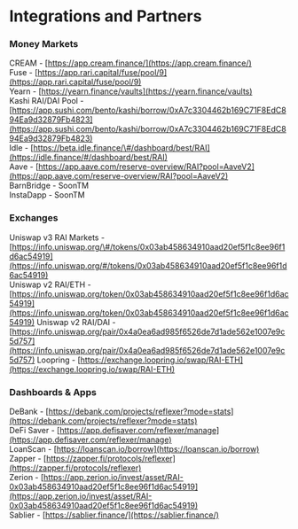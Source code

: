# Integrations and Partners

### Money Markets

CREAM - [https://app.cream.finance/](https://app.cream.finance/)   
Fuse - [https://app.rari.capital/fuse/pool/9](https://app.rari.capital/fuse/pool/9)   
Yearn - [https://yearn.finance/vaults](https://yearn.finance/vaults)   
Kashi RAI/DAI Pool - [https://app.sushi.com/bento/kashi/borrow/0xA7c3304462b169C71F8EdC894Ea9d32879Fb4823](https://app.sushi.com/bento/kashi/borrow/0xA7c3304462b169C71F8EdC894Ea9d32879Fb4823)  
Idle - [https://beta.idle.finance/\#/dashboard/best/RAI](https://idle.finance/#/dashboard/best/RAI)  
Aave - [https://app.aave.com/reserve-overview/RAI?pool=AaveV2](https://app.aave.com/reserve-overview/RAI?pool=AaveV2)  
BarnBridge - SoonTM  
InstaDapp - SoonTM 

### Exchanges

Uniswap v3 RAI Markets - [https://info.uniswap.org/\#/tokens/0x03ab458634910aad20ef5f1c8ee96f1d6ac54919](https://info.uniswap.org/#/tokens/0x03ab458634910aad20ef5f1c8ee96f1d6ac54919)  
Uniswap v2 RAI/ETH - [https://info.uniswap.org/token/0x03ab458634910aad20ef5f1c8ee96f1d6ac54919](https://info.uniswap.org/token/0x03ab458634910aad20ef5f1c8ee96f1d6ac54919) Uniswap v2 RAI/DAI - [https://info.uniswap.org/pair/0x4a0ea6ad985f6526de7d1ade562e1007e9c5d757](https://info.uniswap.org/pair/0x4a0ea6ad985f6526de7d1ade562e1007e9c5d757) Loopring - [https://exchange.loopring.io/swap/RAI-ETH](https://exchange.loopring.io/swap/RAI-ETH) 

### Dashboards & Apps

DeBank - [https://debank.com/projects/reflexer?mode=stats](https://debank.com/projects/reflexer?mode=stats)   
DeFi Saver - [https://app.defisaver.com/reflexer/manage](https://app.defisaver.com/reflexer/manage)   
LoanScan - [https://loanscan.io/borrow](https://loanscan.io/borrow)   
Zapper - [https://zapper.fi/protocols/reflexer](https://zapper.fi/protocols/reflexer)   
Zerion - [https://app.zerion.io/invest/asset/RAI-0x03ab458634910aad20ef5f1c8ee96f1d6ac54919](https://app.zerion.io/invest/asset/RAI-0x03ab458634910aad20ef5f1c8ee96f1d6ac54919)  
Sablier - [https://sablier.finance/](https://sablier.finance/)  

